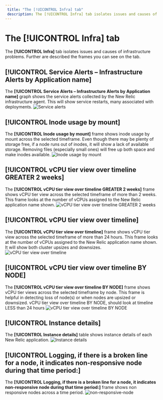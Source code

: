 ```yaml
---
 title: "The [!UICONTROL Infra] tab"
 description: The [!UICONTROL Infra] tab isolates issues and causes of infrastructure problems.
---
```


# The [!UICONTROL Infra] tab

The **[!UICONTROL Infra]** tab isolates issues and causes of infrastructure problems. Further are described the frames you can see on the tab.

## [!UICONTROL Service Alerts – Infrastructure Alerts by Application name]

The **[!UICONTROL Service Alerts – Infrastructure Alerts by Application name]** graph shows the service alerts collected by the New Relic infrastructure agent. This will show service restarts, many associated with deployments.
![Service alerts](../../assets/tools/observation-for-adobe-commerce/service-alerts.jpeg)

## [!UICONTROL Inode usage by mount]

The **[!UICONTROL Inode usage by mount]** frame shows inode usage by mount across the selected timeframe. Even though there may be plenty of storage free, if a node runs out of inodes, it will show a lack of available storage. Removing files (especially small ones) will free up both space and make inodes available.
![Inode usage by mount](../../assets/tools/observation-for-adobe-commerce/inode-usage-mount.jpeg)

## [!UICONTROL vCPU tier view over timeline GREATER 2 weeks]

The **[!UICONTROL vCPU tier view over timeline GREATER 2 weeks]** frame shows vCPU tier view across the selected timeframe of more than 2 weeks. This frame looks at the number of vCPUs assigned to the New Relic application name shown.
![vCPU tier view over timeline GREATER 2 weeks](../../assets/tools/observation-for-adobe-commerce/vCPU-tier.jpeg)

## [!UICONTROL vCPU tier view over timeline]

The **[!UICONTROL vCPU tier view over timeline]** frame shows vCPU tier view across the selected timeframe of more than 24 hours. This frame looks at the number of vCPUs assigned to the New Relic application name shown. It will show both cluster upsizes and downsizes.
![vCPU tier view over timeline](../../assets/tools/observation-for-adobe-commerce/vcpu-tier-24.jpeg)

## [!UICONTROL vCPU tier view over timeline BY NODE]

The **[!UICONTROL vCPU tier view over timeline BY NODE]** frame shows vCPU tier views across the selected timeframe by node. This frame is helpful in detecting loss of node(s) or when nodes are upsized or downsized.
vCPU tier view over timeline BY NODE, should look at timeline LESS than 24 hours
![vCPU tier view over timeline BY NODE](../../assets/tools/observation-for-adobe-commerce/vcpu-tier-node.jpeg)

## [!UICONTROL Instance details]

The **[!UICONTROL Instance details]** table shows instance details of each New Relic application.
![Instance details](../../assets/tools/observation-for-adobe-commerce/instance-details.jpeg)

## [!UICONTROL Logging, if there is a broken line for a node, it indicates non-responsive node during that time period:]

The **[!UICONTROL Logging, if there is a broken line for a node, it indicates non-responsive node during that time period:]** frame shows non responsive nodes across a time period.
![non-responsive-node](../../assets/tools/observation-for-adobe-commerce/non-responsive-node.jpeg)
